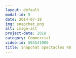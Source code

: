 ```yaml
---
layout: default
modal-id: 5
date: 2014-07-18
img: snapchat.png
alt: image-alt
project-date: 2018
category: Commercial
video-id: 504541900
title: Snapchat Spectacles 48
---
```

